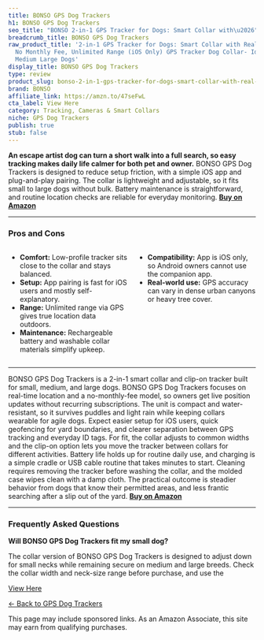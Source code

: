 ```yaml
---
title: BONSO GPS Dog Trackers
h1: BONSO GPS Dog Trackers
seo_title: "BONSO 2-in-1 GPS Tracker for Dogs: Smart Collar with\u2026"
breadcrumb_title: BONSO GPS Dog Trackers
raw_product_title: '2-in-1 GPS Tracker for Dogs: Smart Collar with Real-Time Location,
  No Monthly Fee, Unlimited Range (iOS Only) GPS Tracker Dog Collar- Ideal for Small,
  Medium Large Dogs'
display_title: BONSO GPS Dog Trackers
type: review
product_slug: bonso-2-in-1-gps-tracker-for-dogs-smart-collar-with-real-time-location-afefff1e
brand: BONSO
affiliate_link: https://amzn.to/47seFwL
cta_label: View Here
category: Tracking, Cameras & Smart Collars
niche: GPS Dog Trackers
publish: true
stub: false
---
```


<div id="intro" class="full-width">
  <p><strong>An escape artist dog can turn a short walk into a full search, so easy tracking makes daily life calmer for both pet and owner.</strong> BONSO GPS Dog Trackers is designed to reduce setup friction, with a simple iOS app and plug-and-play pairing. The collar is lightweight and adjustable, so it fits small to large dogs without bulk. Battery maintenance is straightforward, and routine location checks are reliable for everyday monitoring. <a href="https://amzn.to/47seFwL" rel="nofollow sponsored noopener" target="_blank"><strong>Buy on Amazon</strong></a></p>
</div>

<hr />
<h3 id="pros-cons">Pros and Cons</h3>
<div class="pc-grid" style="display:grid;grid-template-columns:1fr 1fr;gap:16px;">
  <ul>
    <li><strong>Comfort:</strong> Low-profile tracker sits close to the collar and stays balanced.</li>
    <li><strong>Setup:</strong> App pairing is fast for iOS users and mostly self-explanatory.</li>
    <li><strong>Range:</strong> Unlimited range via GPS gives true location data outdoors.</li>
    <li><strong>Maintenance:</strong> Rechargeable battery and washable collar materials simplify upkeep.</li>
  </ul>
  <ul>
    <li><strong>Compatibility:</strong> App is iOS only, so Android owners cannot use the companion app.</li>
    <li><strong>Real-world use:</strong> GPS accuracy can vary in dense urban canyons or heavy tree cover.</li>
  </ul>
</div>
<hr />

<div class="full-width">
  <p>BONSO GPS Dog Trackers is a 2-in-1 smart collar and clip-on tracker built for small, medium, and large dogs. BONSO GPS Dog Trackers focuses on real-time location and a no-monthly-fee model, so owners get live position updates without recurring subscriptions. The unit is compact and water-resistant, so it survives puddles and light rain while keeping collars wearable for agile dogs. Expect easier setup for iOS users, quick geofencing for yard boundaries, and clearer separation between GPS tracking and everyday ID tags. For fit, the collar adjusts to common widths and the clip-on option lets you move the tracker between collars for different activities. Battery life holds up for routine daily use, and charging is a simple cradle or USB cable routine that takes minutes to start. Cleaning requires removing the tracker before washing the collar, and the molded case wipes clean with a damp cloth. The practical outcome is steadier behavior from dogs that know their permitted areas, and less frantic searching after a slip out of the yard. <a href="https://amzn.to/47seFwL" rel="nofollow sponsored noopener" target="_blank"><strong>Buy on Amazon</strong></a></p>
</div>

<hr />
<h3 id="faqs">Frequently Asked Questions</h3>

<p><strong>Will BONSO GPS Dog Trackers fit my small dog?</strong></p>
<p>The collar version of BONSO GPS Dog Trackers is designed to adjust down for small necks while remaining secure on medium and large breeds. Check the collar width and neck-size range before purchase, and use the
<p><a class="btn" href="https://amzn.to/47seFwL" target="_blank" rel="nofollow sponsored noopener">View Here</a></p>
<p><a href="/roundups/tracking-cameras-smart-collars/gps-dog-trackers/">← Back to GPS Dog Trackers</a></p>
<aside class="disclosure">This page may include sponsored links. As an Amazon Associate, this site may earn from qualifying purchases.</aside>
